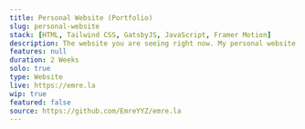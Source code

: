 ```yaml
---
title: Personal Website (Portfolio)
slug: personal-website
stack: [HTML, Tailwind CSS, GatsbyJS, JavaScript, Framer Motion]
description: The website you are seeing right now. My personal website.
features: null
duration: 2 Weeks
solo: true
type: Website
live: https://emre.la
wip: true
featured: false
source: https://github.com/EmreYYZ/emre.la
---
```

